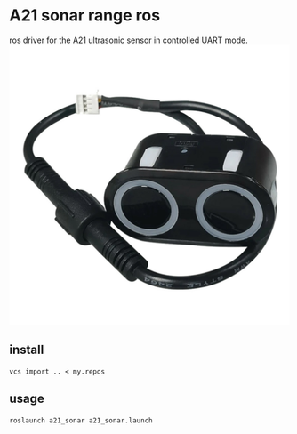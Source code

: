 # A21 sonar range ros

ros driver for the A21 ultrasonic sensor in controlled UART mode.
![sensor](https://github.com/JosefGst/a21_sonar/blob/master/assets/ultrasonic_sensor.jpg)

## install

    vcs import .. < my.repos

## usage

    roslaunch a21_sonar a21_sonar.launch
